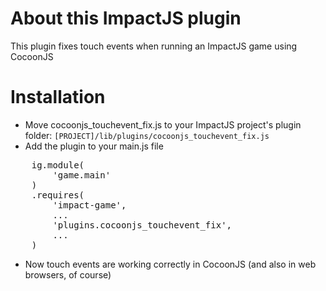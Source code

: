 About this ImpactJS plugin
================================

This plugin fixes touch events when running an ImpactJS game using CocoonJS

# Installation

* Move cocoonjs_touchevent_fix.js to your ImpactJS project's plugin folder: ``[PROJECT]/lib/plugins/cocoonjs_touchevent_fix.js``
* Add the plugin to your main.js file
<pre>
    ig.module(
        'game.main'
    )
    .requires(
        'impact-game',
        ...
        'plugins.cocoonjs_touchevent_fix',
        ...
    )
</pre>
* Now touch events are working correctly in CocoonJS (and also in web browsers, of course)

